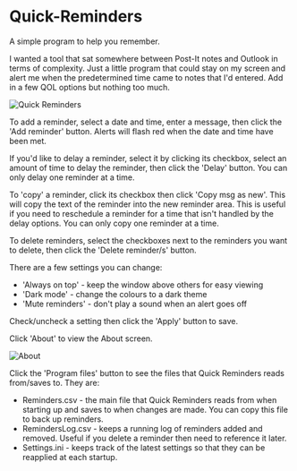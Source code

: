 # Quick-Reminders

A simple program to help you remember.

I wanted a tool that sat somewhere between Post-It notes and Outlook in terms of complexity. Just a little program that could stay on my screen and alert me when the predetermined time came to notes that I'd entered. Add in a few QOL options but nothing too much.

![Quick Reminders](https://user-images.githubusercontent.com/51849062/174615168-f5e44f7f-7aaa-4e11-8885-95a560ac177e.png)

To add a reminder, select a date and time, enter a message, then click the 'Add reminder' button. Alerts will flash red when the date and time have been met.

If you'd like to delay a reminder, select it by clicking its checkbox, select an amount of time to delay the reminder, then click the 'Delay' button. You can only delay one reminder at a time.

To 'copy' a reminder, click its checkbox then click 'Copy msg as new'. This will copy the text of the reminder into the new reminder area. This is useful if you need to reschedule a reminder for a time that isn't handled by the delay options. You can only copy one reminder at a time.

To delete reminders, select the checkboxes next to the reminders you want to delete, then click the 'Delete reminder/s' button.

There are a few settings you can change:

* 'Always on top' - keep the window above others for easy viewing
* 'Dark mode' - change the colours to a dark theme
* 'Mute reminders' - don't play a sound when an alert goes off

Check/uncheck a setting then click the 'Apply' button to save.

Click 'About' to view the About screen.

![About](https://user-images.githubusercontent.com/51849062/174622129-a9414425-9a1c-4d27-83b7-e8531367bd30.png)

Click the 'Program files' button to see the files that Quick Reminders reads from/saves to. They are:

* Reminders.csv - the main file that Quick Reminders reads from when starting up and saves to when changes are made. You can copy this file to back up reminders.
* RemindersLog.csv - keeps a running log of reminders added and removed. Useful if you delete a reminder then need to reference it later.
* Settings.ini - keeps track of the latest settings so that they can be reapplied at each startup.
